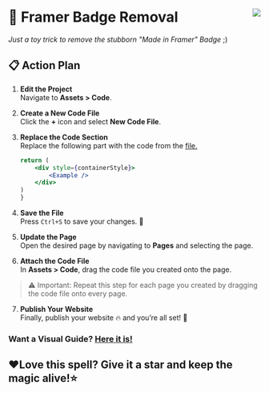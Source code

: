 # :rocket: Framer Badge Removal <span style="float: right;">![](https://api.visitorbadge.io/api/VisitorHit?user=Adish08&repo=FramerBadgeRemoval&countColor=%23228B22)</span>
 *Just a toy trick to remove the stubborn "Made in Framer" Badge* ;)
 
## :clipboard: Action Plan

1. **Edit the Project**  
   Navigate to **Assets > Code**.

2. **Create a New Code File**  
   Click the **+** icon and select **New Code File**.

3. **Replace the Code Section**  
   Replace the following part with the code from the  [file.](https://github.com/Adish08/FramerBadgeRemoval/blob/main/Framer_Badge.tsx)

   ```jsx
   return (
       <div style={containerStyle}>
           <Example />
       </div>
   )
   }
   ```

4. **Save the File**  
   Press `Ctrl+S` to save your changes. :floppy_disk:

5. **Update the Page**  
   Open the desired page by navigating to **Pages** and selecting the page.

6. **Attach the Code File**  
   In **Assets > Code**, drag the code file you created onto the page.

> :warning: Important: Repeat this step for each page you created by dragging the code file onto every page.

7. **Publish Your Website**  
   Finally, publish your website :fire: and you’re all set! :tada:

### Want a Visual Guide? [Here it is!](https://youtu.be/qGHP7h5_z2M)

## :heart:Love this spell? Give it a star and keep the magic alive!:star:

